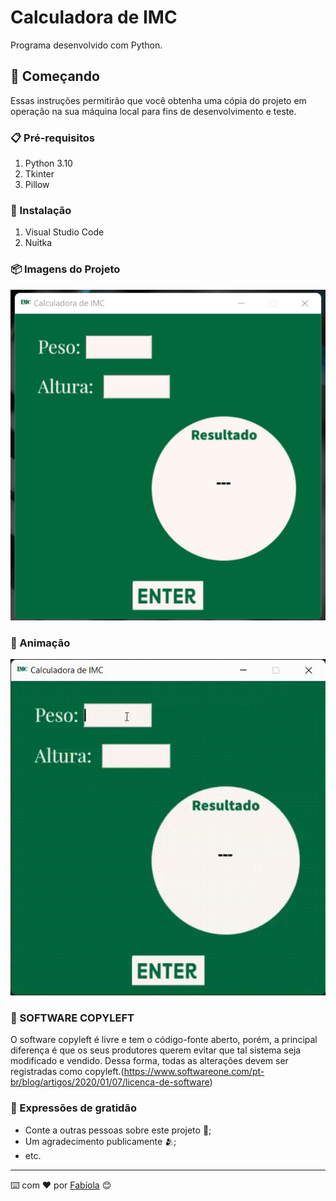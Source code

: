 # Calculadora de IMC

Programa desenvolvido com Python. 


## 🚀 Começando

Essas instruções permitirão que você obtenha uma cópia do projeto em operação na sua máquina local para fins de desenvolvimento e teste.


### 📋 Pré-requisitos

1. Python 3.10
2. Tkinter
3. Pillow

### 🔧 Instalação

1. Visual Studio Code
2. Nuitka

### 📦 Imagens do Projeto

<img src="./imagem%20-%20Calculadora.png">


### 📌 Animação

<img src="./Gravacao.gif"> 


### 📄 SOFTWARE COPYLEFT

O software copyleft é livre e tem o código-fonte aberto, porém, a principal diferença é que os seus produtores querem evitar que tal sistema seja modificado e vendido. Dessa forma, todas as alterações devem ser registradas como copyleft.(https://www.softwareone.com/pt-br/blog/artigos/2020/01/07/licenca-de-software)

### 🎁 Expressões de gratidão

* Conte a outras pessoas sobre este projeto 📢;
* Um agradecimento publicamente 🫂;
* etc.

---
⌨️ com ❤️ por [Fabíola](https://gist.github.com/seugithub) 😊
